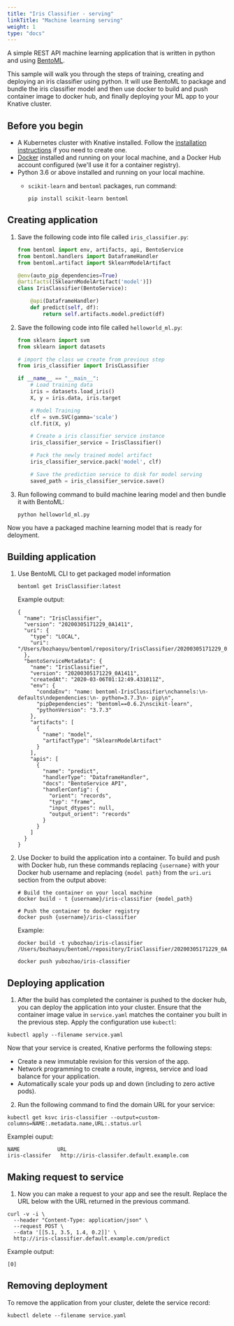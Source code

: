 ```yaml
---
title: "Iris Classifier - serving"
linkTitle: "Machine learning serving"
weight: 1
type: "docs"
---
```


A simple REST API machine learning application that is written in python and using [BentoML](https://github.com/bentoml/BentoML).


This sample will walk you through the steps of training, creating and deploying an iris
classifier using python. It will use BentoML to package and bundle the iris classifier
model and then use docker to build and push container image to docker hub, and finally
deploying your ML app to your Knative cluster.


## Before you begin

- A Kubernetes cluster with Knative installed. Follow the
  [installation instructions](../../../../docs/install/README.md) if you need to
  create one.
- [Docker](https://www.docker.com) installed and running on your local machine,
  and a Docker Hub account configured (we'll use it for a container registry).
- Python 3.6 or above installed and running on your local machine.
  - `scikit-learn` and `bentoml` packages, run command:

      ```shell
      pip install scikit-learn bentoml
      ```

## Creating application

1. Save the following code into file called `iris_classifier.py`:

    ```python
    from bentoml import env, artifacts, api, BentoService
    from bentoml.handlers import DataframeHandler
    from bentoml.artifact import SklearnModelArtifact

    @env(auto_pip_dependencies=True)
    @artifacts([SklearnModelArtifact('model')])
    class IrisClassifier(BentoService):

        @api(DataframeHandler)
        def predict(self, df):
            return self.artifacts.model.predict(df)
    ```

2. Save the following  code into file called `helloworld_ml.py`:
    ```python
    from sklearn import svm
    from sklearn import datasets

    # import the class we create from previous step
    from iris_classifier import IrisCLassifier

    if __name__ == "__main__":
        # Load training data
        iris = datasets.load_iris()
        X, y = iris.data, iris.target

        # Model Training
        clf = svm.SVC(gamma='scale')
        clf.fit(X, y)

        # Create a iris classifier service instance
        iris_classifier_service = IrisClassifier()

        # Pack the newly trained model artifact
        iris_classifier_service.pack('model', clf)

        # Save the prediction service to disk for model serving
        saved_path = iris_classifier_service.save()
    ```

3. Run following command to build machine learing model and then bundle it with BentoML:
    ```shell
    python helloworld_ml.py
    ```

Now you have a packaged machine learning model that is ready for deloyment.


## Building application

1. Use BentoML CLI to get packaged model information

    ```shell
    bentoml get IrisClassifier:latest
    ```

    Example output:
    ```shell
    {
      "name": "IrisClassifier",
      "version": "20200305171229_0A1411",
      "uri": {
        "type": "LOCAL",
        "uri": "/Users/bozhaoyu/bentoml/repository/IrisClassifier/20200305171229_0A1411"
      },
      "bentoServiceMetadata": {
        "name": "IrisClassifier",
        "version": "20200305171229_0A1411",
        "createdAt": "2020-03-06T01:12:49.431011Z",
        "env": {
          "condaEnv": "name: bentoml-IrisClassifier\nchannels:\n- defaults\ndependencies:\n- python=3.7.3\n- pip\n",
          "pipDependencies": "bentoml==0.6.2\nscikit-learn",
          "pythonVersion": "3.7.3"
        },
        "artifacts": [
          {
            "name": "model",
            "artifactType": "SklearnModelArtifact"
          }
        ],
        "apis": [
          {
            "name": "predict",
            "handlerType": "DataframeHandler",
            "docs": "BentoService API",
            "handlerConfig": {
              "orient": "records",
              "typ": "frame",
              "input_dtypes": null,
              "output_orient": "records"
            }
          }
        ]
      }
    }
    ```

2. Use Docker to build the application into a container. To build and
  push with Docker hub, run these commands replacing `{username}`
  with your Docker hub username and replacing `{model path}` from the `uri.uri` section from the output above:

    ```shell
    # Build the container on your local machine
    docker build - t {username}/iris-classifier {model_path}

    # Push the container to docker registry
    docker push {username}/iris-classifier
    ```

    Example:
    ```shell
    docker build -t yubozhao/iris-classifier /Users/bozhaoyu/bentoml/repository/IrisClassifier/20200305171229_0A1411

    docker push yubozhao/iris-classifier
    ```



## Deploying application

1. After the build has completed the container is pushed to the docker
  hub, you can deploy the application into your cluster. Ensure that
  the container image value in `service.yaml` matches the container you
  built in the previous step. Apply the configuration use `kubectl`:

  ```shell
  kubectl apply --filename service.yaml
  ```

Now that your service is created, Knative performs the following steps:

  - Create a new immutable revision for this version of the app.
  - Network programming to create a route, ingress, service and load
    balance for your application.
  - Automatically scale your pods up and down (including to zero active
    pods).

2. Run the following command to find the domain URL for your service:

  ```shell
  kubectl get ksvc iris-classifier --output=custom-columns=NAME:.metadata.name,URL:.status.url
  ```

  Examplei ouput:
  ```shell
  NAME            URL
  iris-classifer   http://iris-classifer.default.example.com
  ```

## Making request to service

1. Now you can make a request to your app and see the result. Replace
  the URL below with the URL returned in the previous command.

  ```shell
  curl -v -i \
    --header "Content-Type: application/json" \
    --request POST \
    --data '[[5.1, 3.5, 1.4, 0.2]]' \
    http://iris-classifier.default.example.com/predict
  ```

  Example output:
  ```
  [0]
  ```


## Removing deployment

To remove the application from your cluster, delete the service record:

  ```shell
  kubectl delete --filename service.yaml
  ```
